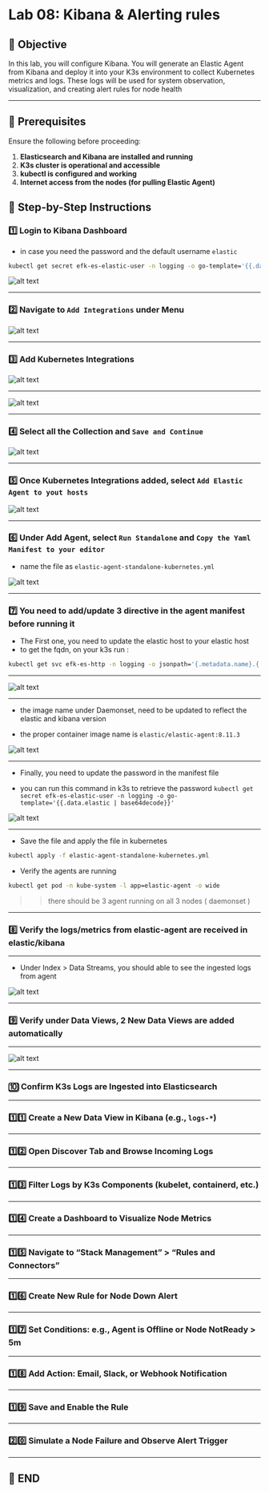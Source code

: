 # Lab 08: Kibana & Alerting rules 

## 🌟 Objective

In this lab, you will configure Kibana. You will generate an Elastic Agent from Kibana and deploy it into your K3s environment to collect Kubernetes metrics and logs. These logs will be used for system observation, visualization, and creating alert rules for node health

---

## 🔧 Prerequisites

Ensure the following before proceeding:

1. **Elasticsearch and Kibana are installed and running**
2. **K3s cluster is operational and accessible**
3. **kubectl is configured and working**
4. **Internet access from the nodes (for pulling Elastic Agent)**

## 🧠 Step-by-Step Instructions


### 1️⃣ Login to Kibana Dashboard

* in case you need the password and the default username `elastic` 
```sh 
kubectl get secret efk-es-elastic-user -n logging -o go-template='{{.data.elastic | base64decode}}'
```
![alt text](image.png)



---

### 2️⃣ Navigate to `Add Integrations` under Menu

![alt text](image-1.png)


---

### 3️⃣ Add Kubernetes Integrations


![alt text](image-2.png)

---

![alt text](image-3.png)


---

### 4️⃣ Select all the Collection and `Save and Continue`

![alt text](image-4.png)


---

### 5️⃣ Once Kubernetes Integrations added, select `Add Elastic Agent to yout hosts`
![alt text](image-5.png)

---


### 6️⃣ Under Add Agent, select `Run Standalone` and `Copy the Yaml Manifest to your editor` 

* name the file as `elastic-agent-standalone-kubernetes.yml`


![alt text](image-6.png)


---

### 7️⃣ You need to add/update 3 directive in the agent manifest before running it

* The First one, you need to update the elastic host to your elastic host
* to get the fqdn, on your k3s run : 
```sh 
kubectl get svc efk-es-http -n logging -o jsonpath='{.metadata.name}.{.metadata.namespace}.svc.cluster.local'
```
---
![alt text](image-7.png)


---

* the image name under Daemonset, need to be updated to reflect the elastic and kibana version 

* the proper container image name is `elastic/elastic-agent:8.11.3` 


![alt text](image-8.png)


---
* Finally, you need to update the password in the manifest file

* you can run this command in k3s to retrieve the password `kubectl get secret efk-es-elastic-user -n logging -o go-template='{{.data.elastic | base64decode}}'`

![alt text](image-9.png)


---
* Save the file and apply the file in kubernetes 

```sh 
kubectl apply -f elastic-agent-standalone-kubernetes.yml
```

* Verify the agents are running 

```sh 
kubectl get pod -n kube-system -l app=elastic-agent -o wide
```
>> there should be 3 agent running on all 3 nodes ( daemonset )


---
### 8️⃣ Verify the logs/metrics from elastic-agent are received in elastic/kibana 

--- 
* Under Index > Data Streams, you should able to see the ingested logs from agent

![alt text](image-10.png)



---

### 9️⃣ Verify under Data Views, 2 New Data Views are added automatically 
---
![alt text](image-11.png)


---

### 🔟 Confirm K3s Logs are Ingested into Elasticsearch

---

### 1️⃣1️⃣ Create a New Data View in Kibana (e.g., `logs-*`)

---

### 1️⃣2️⃣ Open Discover Tab and Browse Incoming Logs

---

### 1️⃣3️⃣ Filter Logs by K3s Components (kubelet, containerd, etc.)

---

### 1️⃣4️⃣ Create a Dashboard to Visualize Node Metrics

---

### 1️⃣5️⃣ Navigate to “Stack Management” > “Rules and Connectors”

---

### 1️⃣6️⃣ Create New Rule for Node Down Alert

---

### 1️⃣7️⃣ Set Conditions: e.g., Agent is Offline or Node NotReady > 5m

---

### 1️⃣8️⃣ Add Action: Email, Slack, or Webhook Notification

---

### 1️⃣9️⃣ Save and Enable the Rule

---

### 2️⃣0️⃣ Simulate a Node Failure and Observe Alert Trigger

---

## 🚀 END